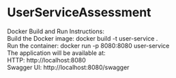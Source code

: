 # UserServiceAssessment
Docker Build and Run Instructions:  
Build the Docker image: docker build -t user-service .  
Run the container: docker run -p 8080:8080 user-service  
The application will be available at:  
HTTP: http://localhost:8080  
Swagger UI: http://localhost:8080/swagger
